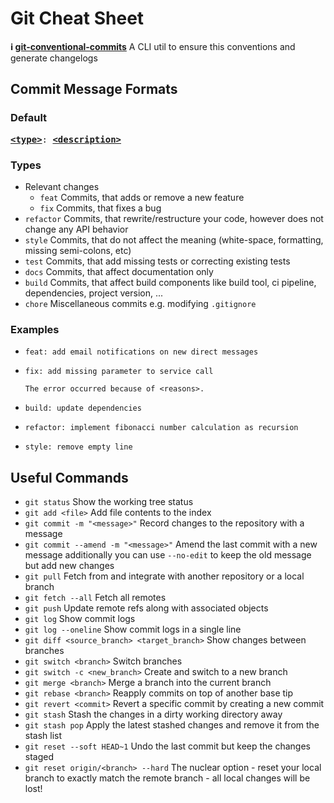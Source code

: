 # Git Cheat Sheet

**ℹ️ [git-conventional-commits](https://github.com/qoomon/git-conventional-commits)**  A CLI util to ensure this conventions and generate changelogs

## Commit Message Formats

### Default

<pre>
<b><a href="#types">&lt;type&gt;</a></b></font>: <b><a href="#description">&lt;description&gt;</a></b>
</pre>

### Types

* Relevant changes
  * `feat` Commits, that adds or remove a new feature
  * `fix` Commits, that fixes a bug
* `refactor` Commits, that rewrite/restructure your code, however does not change any API behavior
* `style` Commits, that do not affect the meaning (white-space, formatting, missing semi-colons, etc)
* `test` Commits, that add missing tests or correcting existing tests
* `docs` Commits, that affect documentation only
* `build` Commits, that affect build components like build tool, ci pipeline, dependencies, project version, ...
* `chore` Miscellaneous commits e.g. modifying `.gitignore`

### Examples

* ```text
  feat: add email notifications on new direct messages
  ```

* ```text
  fix: add missing parameter to service call

  The error occurred because of <reasons>.
  ```

* ```text
  build: update dependencies
  ```

* ```text
  refactor: implement fibonacci number calculation as recursion
  ```

* ```text
  style: remove empty line
  ```

## Useful Commands

* `git status` Show the working tree status
* `git add <file>` Add file contents to the index
* `git commit -m "<message>"` Record changes to the repository with a message
* `git commit --amend -m "<message>"` Amend the last commit with a new message additionally you can use `--no-edit` to keep the old message but add new changes
* `git pull` Fetch from and integrate with another repository or a local branch
* `git fetch --all` Fetch all remotes
* `git push` Update remote refs along with associated objects
* `git log` Show commit logs
* `git log --oneline` Show commit logs in a single line
* `git diff <source_branch> <target_branch>` Show changes between branches
* `git switch <branch>` Switch branches
* `git switch -c <new_branch>` Create and switch to a new branch
* `git merge <branch>` Merge a branch into the current branch
* `git rebase <branch>` Reapply commits on top of another base tip
* `git revert <commit>` Revert a specific commit by creating a new commit
* `git stash` Stash the changes in a dirty working directory away
* `git stash pop` Apply the latest stashed changes and remove it from the stash list
* `git reset --soft HEAD~1` Undo the last commit but keep the changes staged
* `git reset origin/<branch> --hard` The nuclear option - reset your local branch to exactly match the remote branch - all local changes will be lost!
